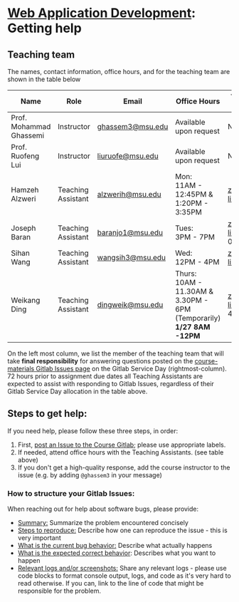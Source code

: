 # [Web Application Development](https://gitlab.msu.edu/cse477-spring-2025/course-materials/): Getting help



## Teaching team

The names, contact information, office hours, and for the teaching team are shown in the table below

| Name                    | Role                      | Email                                       | Office Hours                | Virtual Office                               | Gitlab Service*  |
| ----------------------- | ------------------------- | ------------------------------------------- | --------------------------- | -------------------------------------------- | ---------------------- |
| Prof. Mohammad Ghassemi | Instructor                | [ghassem3@msu.edu](mailto:ghassem3@msu.edu) | Available upon request      | N/A | When tagged using `@` |
| Prof. Ruofeng Lui | Instructor | liuruofe@msu.edu | Available upon request | N/A | When tagged using `@` |
| Hamzeh Alzweri | Teaching Assistant                     | alzwerih@msu.edu      | Mon:<br /> 11AM - 12:45PM & 1:20PM - 3:35PM | [zoom link](https://msu.zoom.us/s/97594501737)                           | Mon, Thurs (Before 4PM) |
| Joseph Baran | Teaching Assistant                     | baranjo1@msu.edu | Tues:<br /> 3PM - 7PM | [zoom link](https://msu.zoom.us/j/5319715753) 062729 | Tues, Fri |
| Sihan Wang | Teaching Assistant                     | wangsih3@msu.edu            | Wed:<br /> 12PM - 4PM | [zoom link](https://msu.zoom.us/j/5117940001) | Wed, Sat |
| Weikang Ding | Teaching Assistant | dingweik@msu.edu | Thurs:<br /> 10AM - 11.30AM & 3.30PM - 6PM (Temporarily) **1/27 8AM -12PM** | [zoom link](https://msu.zoom.us/my/weikangdingmsu) 4r4MwH | Thurs (After 4PM), Sun |

On the left most column, we list the member of the teaching team that will take **final responsibility** for answering questions posted on the [course-materials Gitlab Issues page](https://gitlab.msu.edu/cse477-spring-2025/course-materials/-/issues) on the Gitlab Service Day (rightmost-column). 72 hours prior to assignment due dates all Teaching Assistants are expected to assist with responding to Gitlab Issues, regardless of their Gitlab Service Day allocation in the table above.



## Steps to get help:

If  you need help, please follow these three steps, in order:

1. First, [post an Issue to the Course Gitlab](https://gitlab.msu.edu/cse477-spring-2025/course-materials/-/issues); please use appropriate labels.
2. If needed, attend office hours with the Teaching Assistants. (see table above)
3. If you don't get a high-quality response, add the course instructor to the issue (e.g. by adding `@ghassem3` in your message)



### How to structure your Gitlab Issues:

When reaching out for help about software bugs, please provide: 

* <u>Summary:</u> Summarize the problem encountered concisely
* <u>Steps to reproduce:</u> Describe how one can reproduce the issue - this is very important
* <u>What is the current bug behavior:</u> Describe what actually happens
* <u>What is the expected correct behavior</u>:  Describes what you want to happen
* <u>Relevant logs and/or screenshots:</u> Share any relevant logs - please use code blocks to format console output, logs, and code as it's very hard to read otherwise. If you can, link to the line of code that might be responsible for the problem.

